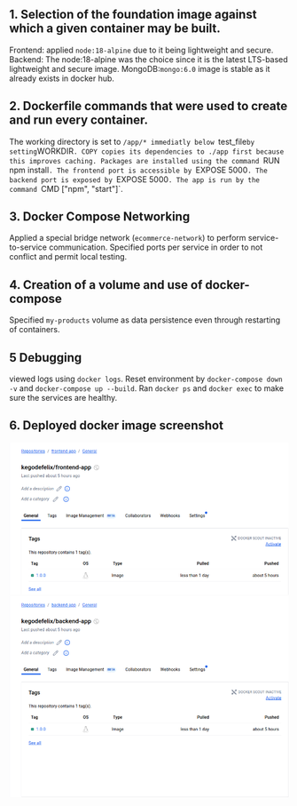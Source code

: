 

 ## 1. Selection of the foundation image against which a given container may be built.
Frontend: applied `node:18-alpine` due to it being  lightweight and secure.
Backend: The node:18-alpine was the choice since it is the latest LTS-based lightweight and secure image.
MongoDB:`mongo:6.0` image is stable as it already exists in docker hub.

 ## 2. Dockerfile commands that were used to create and run every container.

The working directory is set to `/app/* immediatly below `test_file` by setting `WORKDIR`.
COPY copies its dependencies to ./app first because this improves caching.
Packages are installed using the command `RUN npm install`.
The frontend port is accessible by `EXPOSE 5000`.
The backend port is exposed by `EXPOSE 5000`.
The app is run by the command `CMD ["npm", "start"]`.

 ## 3. Docker Compose Networking

Applied a special bridge network (`ecommerce-network`) to perform service-to-service communication.
Specified ports per service in order to not conflict and permit local testing.

 ## 4. Creation of a volume and use of docker-compose 

Specified `my-products` volume as data persistence even through restarting of containers.

 ## 5 Debugging

viewed logs using `docker logs`.
Reset environment by `docker-compose down -v` and `docker-compose up --build`.
Ran `docker ps` and `docker exec` to make sure the services are healthy.


 ## 6. Deployed docker image screenshot

![Screenshot](frontend.png)
![Screenshot](backend.png)

